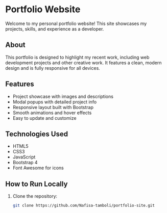 # Portfolio Website

Welcome to my personal portfolio website! This site showcases my projects, skills, and experience as a developer.

## About

This portfolio is designed to highlight my recent work, including web development projects and other creative work. It features a clean, modern design and is fully responsive for all devices.

## Features

- Project showcase with images and descriptions
- Modal popups with detailed project info
- Responsive layout built with Bootstrap
- Smooth animations and hover effects
- Easy to update and customize

## Technologies Used

- HTML5
- CSS3
- JavaScript
- Bootstrap 4
- Font Awesome for icons

## How to Run Locally

1. Clone the repository:

   ```bash
   git clone https://github.com/Nafisa-tamboli/portfolio-site.git
